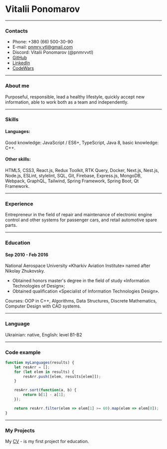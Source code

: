 # Vitalii Ponomarov
***
### Contacts

* Phone: +380 (66) 500-30-90
* E-mail: pnmrv.vtl@gmail.com
* Discord: Vitalii Ponomarov (@pnmrvvtl)
* [GitHub](https://github.com/pnmrvvtl)
* [LinkedIn](https://www.linkedin.com/in/vitalii-ponomarov-289039237/)
* [CodeWars](https://www.codewars.com/users/pnmrvvtl/)

***
### About me
Purposeful, responsible, lead a healthy lifestyle, quickly accept new information, able to work both as a team and independently.
***
### Skills
#### Languages:
Good knowledge: JavaScript / ES6+, TypeScript, Java 8, basic knowledge: C++.

#### Other skills:
HTML5, CSS3, React.js, Redux Toolkit, RTK Query, Docker,  Next.js, Nest.js, Node.js, ESLint, stylelint, SQL, Git, Firebase, Express.js, MongoDB,  Webpack, GraphQL, Tailwind, Spring Framework, Spring Boot, Qt Framework.
***

### Experience
Entrepreneur in the field of repair and maintenance of electronic engine control and other systems for passenger cars, and retail automotive spare parts.
***
### Education

#### Sep 2010 - Feb 2016

National Aerospace University «Kharkiv Aviation Institute» named after Nikolay Zhukovsky.
- Obtained honors master's degree in the field of study «Information Technologies of Design»;
- Obtained qualification «Specialist of Information Technologies Design».

Courses: OOP in C++, Algorithms, Data Structures, Discrete Mathematics, Computer Design with CAD systems.
***
### Language

Ukrainian: native, English: level B1-B2
***
### Code example

```javascript
function myLanguages(results) {
    let resArr = [];
    for (let elem in results) {
        resArr.push([elem, results[elem]]);
    }

    resArr.sort(function(a, b) {
        return b[1] - a[1];
    });

    return resArr.filter(elem => elem[1] >= 60).map(elem => elem[0]);
}
```
***
### My Projects
My [CV](https://pnmrvvtl.github.io/rsschool-cv/cv) - is my first project for education.
